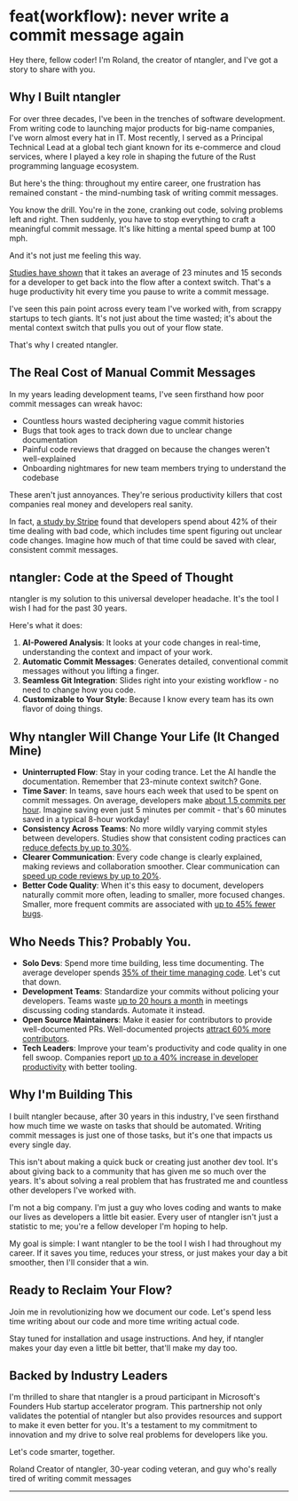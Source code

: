 # feat(workflow): never write a commit message again

Hey there, fellow coder! I'm Roland, the creator of ntangler, and I've got a story to share with you.

## Why I Built ntangler

For over three decades, I've been in the trenches of software development. From writing code to launching major products for big-name companies, I've worn almost every hat in IT. Most recently, I served as a Principal Technical Lead at a global tech giant known for its e-commerce and cloud services, where I played a key role in shaping the future of the Rust programming language ecosystem.

But here's the thing: throughout my entire career, one frustration has remained constant - the mind-numbing task of writing commit messages.

You know the drill. You're in the zone, cranking out code, solving problems left and right. Then suddenly, you have to stop everything to craft a meaningful commit message. It's like hitting a mental speed bump at 100 mph.

And it's not just me feeling this way.

[Studies have shown](https://dl.acm.org/doi/10.1145/1054972.1055017) that it takes an average of 23 minutes and 15 seconds for a developer to get back into the flow after a context switch. That's a huge productivity hit every time you pause to write a commit message.

I've seen this pain point across every team I've worked with, from scrappy startups to tech giants. It's not just about the time wasted; it's about the mental context switch that pulls you out of your flow state.

That's why I created ntangler.

## The Real Cost of Manual Commit Messages

In my years leading development teams, I've seen firsthand how poor commit messages can wreak havoc:

- Countless hours wasted deciphering vague commit histories
- Bugs that took ages to track down due to unclear change documentation
- Painful code reviews that dragged on because the changes weren't well-explained
- Onboarding nightmares for new team members trying to understand the codebase

These aren't just annoyances. They're serious productivity killers that cost companies real money and developers real sanity.

In fact, [a study by Stripe](https://stripe.com/files/reports/the-developer-coefficient.pdf) found that developers spend about 42% of their time dealing with bad code, which includes time spent figuring out unclear code changes. Imagine how much of that time could be saved with clear, consistent commit messages.

## ntangler: Code at the Speed of Thought

ntangler is my solution to this universal developer headache. It's the tool I wish I had for the past 30 years.

Here's what it does:

1. **AI-Powered Analysis**: It looks at your code changes in real-time, understanding the context and impact of your work.
2. **Automatic Commit Messages**: Generates detailed, conventional commit messages without you lifting a finger.
3. **Seamless Git Integration**: Slides right into your existing workflow - no need to change how you code.
4. **Customizable to Your Style**: Because I know every team has its own flavor of doing things.

## Why ntangler Will Change Your Life (It Changed Mine)

- **Uninterrupted Flow**: Stay in your coding trance. Let the AI handle the documentation. Remember that 23-minute context switch? Gone.
- **Time Saver**: In teams, save hours each week that used to be spent on commit messages. On average, developers make [about 1.5 commits per hour](https://github.blog/2020-12-02-the-state-of-the-octoverse-2020/). Imagine saving even just 5 minutes per commit - that's 60 minutes saved in a typical 8-hour workday!
- **Consistency Across Teams**: No more wildly varying commit styles between developers. Studies show that consistent coding practices can [reduce defects by up to 30%](https://www.it-cisq.org/the-cost-of-poor-software-quality-in-the-us-a-2020-report).
- **Clearer Communication**: Every code change is clearly explained, making reviews and collaboration smoother. Clear communication can [speed up code reviews by up to 20%](https://smartbear.com/resources/ebooks/the-state-of-code-review-2020-report/).
- **Better Code Quality**: When it's this easy to document, developers naturally commit more often, leading to smaller, more focused changes. Smaller, more frequent commits are associated with [up to 45% fewer bugs](https://www.microsoft.com/en-us/research/publication/the-influence-of-organizational-structure-on-software-quality-an-empirical-case-study/).

## Who Needs This? Probably You.

- **Solo Devs**: Spend more time building, less time documenting. The average developer spends [35% of their time managing code](https://www.launchableinc.com/blog/what-is-developer-experience/). Let's cut that down.
- **Development Teams**: Standardize your commits without policing your developers. Teams waste [up to 20 hours a month](https://www.puppet.com/resources/history-of-devops-reports#2020) in meetings discussing coding standards. Automate it instead.
- **Open Source Maintainers**: Make it easier for contributors to provide well-documented PRs. Well-documented projects [attract 60% more contributors](https://github.com/staeiou/github-survey-analysis).
- **Tech Leaders**: Improve your team's productivity and code quality in one fell swoop. Companies report [up to a 40% increase in developer productivity](https://www.mckinsey.com/industries/technology-media-and-telecommunications/our-insights/developer-velocity-how-software-excellence-fuels-business-performance) with better tooling.

## Why I'm Building This

I built ntangler because, after 30 years in this industry, I've seen firsthand how much time we waste on tasks that should be automated. Writing commit messages is just one of those tasks, but it's one that impacts us every single day.

This isn't about making a quick buck or creating just another dev tool. It's about giving back to a community that has given me so much over the years. It's about solving a real problem that has frustrated me and countless other developers I've worked with.

I'm not a big company. I'm just a guy who loves coding and wants to make our lives as developers a little bit easier. Every user of ntangler isn't just a statistic to me; you're a fellow developer I'm hoping to help.

My goal is simple: I want ntangler to be the tool I wish I had throughout my career. If it saves you time, reduces your stress, or just makes your day a bit smoother, then I'll consider that a win.

## Ready to Reclaim Your Flow?

Join me in revolutionizing how we document our code. Let's spend less time writing about our code and more time writing actual code.

Stay tuned for installation and usage instructions. And hey, if ntangler makes your day even a little bit better, that'll make my day too.

## Backed by Industry Leaders
I'm thrilled to share that ntangler is a proud participant in Microsoft's Founders Hub startup accelerator program. This partnership not only validates the potential of ntangler but also provides resources and support to make it even better for you. It's a testament to my commitment to innovation and my drive to solve real problems for developers like you.

Let's code smarter, together.

Roland
Creator of ntangler, 30-year coding veteran, and guy who's really tired of writing commit messages

---

